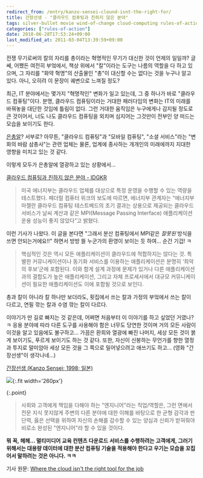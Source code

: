 ```yaml
---
redirect_from: /entry/kanzo-sensei-clound-isnt-the-right-for/
title: 간장선생 - "클라우드 컴퓨팅과 친하지 않은 분야"
tags: silver-bullet movie wind-of-change cloud-computing rules-of-action
categories: ["rules-of-action"]
date: 2010-06-28T17:53:24+09:00
last_modified_at: 2011-03-04T13:39:59+09:00
---
```

전쟁 무기로써의 칼의 자리를 총이라는 혁명적인 무기가 대신한 것이 언제의
일일까? 글쎄, 어쨌든 여전히 부엌에서, 책상 위에서 "칼"이라는 도구는
나름의 역할을 다 하고 있으며, 그 자리를 "화약 혁명"의 산출물인 "총"이
대신할 수는 없다는 것을 누구나 알고 있다. 아니, 오히려 이 문장이 궤변으로
느껴질 정도?

최근, IT 분야에서는 몇가지 "혁명적인" 변화가 일고 있는데, 그 중 하나가
바로 "클라우드 컴퓨팅"이다. 분명, 클라우드 컴퓨팅이라는 거대한 패러다임의
변화는 IT의 미래를 바꿔놓을 대단한 것임에 틀림이 없다. 그런 거대한
움직임은 누구에게나 감지될 정도로 큰 것이어서, 너도 나도 클라우드 컴퓨팅을
외치며 심지어는 그것만이 전부인 양 떠드는 모습을 보이기도 한다.

[은총알](http://en.wikipedia.org/wiki/No_Silver_Bullet)? 서부로? 아무튼,
"클라우드 컴퓨팅"과 "모바일 컴퓨팅", "소셜 서비스"라는 "변화의 바람
삼총사"는 관련 업체는 물론, 업계에 종사하는 개개인의 미래에까지 지대한
영향을 미치고 있는 것 같다.

이렇게 모두가 은총알에 열광하고 있는 상황에서...

[클라우드 컴퓨팅과 친하지 않은 분야 - IDGKR](http://www.idg.co.kr/newscenter/common/newCommonView.do?newsId=61963&parentCategoryCode=0100&categoryCode=0000&searchBase=DATE&listCount=10&pageNum=2&viewBase=ITC)

> 미국 에너지부는 클라우드 업체를 대상으로 특정 운영을 수행할 수 있는
> 역량을 테스트했다. 페더럴 컴퓨터 위크의 보도에 따르면, 에너지부
> 관계자는 “에너지부 마젤란 클라우드 컴퓨팅 테스트베드의 초기 결과는
> 상용으로 제공되는 클라우드 서비스가 날씨 계산과 같은 MPI(Message
> Passing Interface) 애플리케이션 운용 성능이 좋지 않았다”고 밝혔다.

이런 기사가 나왔다. 이 글을 본다면 "그래서 분산 컴퓨팅에서 MPI같은
*잘못된* 방식을 쓰면 안되는거에요!!" 하면서 방방 뜰 누군가의 환영이
보이는 듯 하여... 순간 기겁! ㅋ

> 핵심적인 것은 역시 모든 애플리케이션이 클라우드에 적합하지는 않다는 것.
> 특별한 커뮤니케이션이나 동기화 서비스를 이용하는 애플리케이션은 분명히
> ‘최악의 후보’군에 포함된다. 이와 함게 설계 과정에 문제가 있거나
> 다른 애플리케이션과의 결합도가 높은 애플리케이션, 그리고 자체
> 프로세서에서 대규모 커뮤니케이션이 필요한 애플리케이션도 이에
> 포함될 것으로 보인다.

총과 칼이 아니라 칼 하나만 보더라도, 횟집에서 쓰는 칼과 가정의 부엌에서
쓰는 칼이 다르고, 연필 깎는 칼과 수염 깎는 칼이 다르다.

이야기가 딴 길로 빠지는 것 같은데, 어쩌면 처음부터 이 이야기를 하고 싶었던
거였나? ㅋ 응용 분야에 따라 다른 도구를 사용해야 함은 너무도 당연한 것이며
거의 모든 사람이 이것을 알고 있음에도 불구하고... 가끔은 환희와 열광에
빠진 나머지, 세상 모든 것이 붉게 보이기도, 푸르게 보이기도 하는 것 같다.
또한, 자신이 신봉하는 무언가를 향한 열정과 투지로 말미암아 세상 모든 것을
그 쪽으로 밀어넣으려고 애쓰기도 하고... (영화 "간장선생"이 생각나네...)

[간장선생 (Kanzo Sensei; 1998; 일본)](http://www.imdb.com/title/tt0155796/)

![](/attachments/2010-06-28-kanzo-sensei.jpg){:.fit width='260px'}

{:.point}
> 사회와 고객에게 책임을 다해야 하는 "엔지니어"라는 직업/역할은, 그런
> 면에서 전문 지식 못지않게 주변의 다른 분야에 대한 이해를 바탕으로 한
> 균형 감각과 판단력, 옳은 선택을 위하여 자신의 손해를 감수할 수 있는
> 양심과 신뢰가 받혀줘야 비로소 완성된 "엔지니어"라 할 수 있을 것이다.

**뭐 꼭, 헤헤... 멀티미디어 교육 컨텐츠 다운로드 서비스를 수행하려는
고객에게, 그러기 위해서는 대용량 데이터에 대한 분산 컴퓨팅 기술을 적용해야
한다고 우기는 모습을 꼬집어서 말하려는 것은 아니다. ㅋㅋ**

기사 원문: [Where the cloud isn't the right tool for the job](http://www.infoworld.com/d/cloud-computing/where-the-cloud-isnt-the-right-tool-the-job-909)

